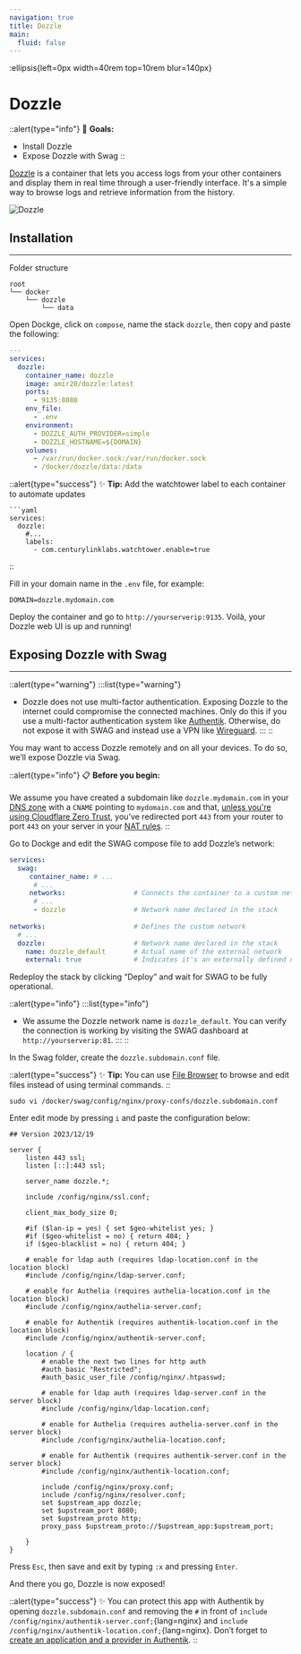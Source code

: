 ```yaml
---
navigation: true
title: Dozzle
main:
  fluid: false
---
```

:ellipsis{left=0px width=40rem top=10rem blur=140px}
# Dozzle

::alert{type="info"}
🎯 __Goals:__
- Install Dozzle
- Expose Dozzle with Swag
::

[Dozzle](https://dozzle.dev/) is a container that lets you access logs from your other containers and display them in real time through a user-friendly interface. It's a simple way to browse logs and retrieve information from the history.

![Dozzle](https://blog.unixhost.pro/wp-content/uploads/2023/03/image-5.png)

## Installation
---
Folder structure

```console
root
└── docker
    └── dozzle
        └── data
```

Open Dockge, click on `compose`, name the stack `dozzle`, then copy and paste the following:

```yaml
---
services:
  dozzle:
    container_name: dozzle
    image: amir20/dozzle:latest
    ports:
      - 9135:8080
    env_file:
      - .env
    environment:
      - DOZZLE_AUTH_PROVIDER=simple
      - DOZZLE_HOSTNAME=${DOMAIN}
    volumes:
      - /var/run/docker.sock:/var/run/docker.sock
      - /docker/dozzle/data:/data
```

::alert{type="success"}
✨ __Tip:__ Add the watchtower label to each container to automate updates

    ```yaml
    services:
      dozzle:
        #...
        labels:
          - com.centurylinklabs.watchtower.enable=true
::

Fill in your domain name in the `.env` file, for example:

```properties
DOMAIN=dozzle.mydomain.com
```

Deploy the container and go to `http://yourserverip:9135`. Voilà, your Dozzle web UI is up and running!

## Exposing Dozzle with Swag
---

::alert{type="warning"}
:::list{type="warning"}
- Dozzle does not use multi-factor authentication. Exposing Dozzle to the internet could compromise the connected machines. Only do this if you use a multi-factor authentication system like [Authentik](/serveex/securite/authentik/). Otherwise, do not expose it with SWAG and instead use a VPN like [Wireguard](/serveex/securite/wireguard).
:::
::

You may want to access Dozzle remotely and on all your devices. To do so, we’ll expose Dozzle via Swag.

::alert{type="info"}
📋 __Before you begin:__
<br/><br/>
We assume you have created a subdomain like `dozzle.mydomain.com` in your [DNS zone](/generalites/dns) with a `CNAME` pointing to `mydomain.com` and that, [unless you're using Cloudflare Zero Trust](/serveex/securite/cloudflare), you’ve redirected port `443` from your router to port `443` on your server in your [NAT rules](/generalites/nat).
::

Go to Dockge and edit the SWAG compose file to add Dozzle’s network:

```yaml
services:
  swag:
     container_name: # ...
      # ... 
     networks:                 # Connects the container to a custom network
      # ...           
      - dozzle                 # Network name declared in the stack
    
networks:                      # Defines the custom network
  # ...
  dozzle:                      # Network name declared in the stack
    name: dozzle_default       # Actual name of the external network
    external: true             # Indicates it's an externally defined network
```

Redeploy the stack by clicking “Deploy” and wait for SWAG to be fully operational.

::alert{type="info"}
:::list{type="info"}
- We assume the Dozzle network name is `dozzle_default`. You can verify the connection is working by visiting the SWAG dashboard at `http://yourserverip:81`.
:::
::

In the Swag folder, create the `dozzle.subdomain.conf` file.

::alert{type="success"}
✨ __Tip:__ You can use [File Browser](/serveex/files/file-browser) to browse and edit files instead of using terminal commands.
::

```shell
sudo vi /docker/swag/config/nginx/proxy-confs/dozzle.subdomain.conf
```
Enter edit mode by pressing `i` and paste the configuration below:

```nginx
## Version 2023/12/19

server {
    listen 443 ssl;
    listen [::]:443 ssl;

    server_name dozzle.*;

    include /config/nginx/ssl.conf;

    client_max_body_size 0;

    #if ($lan-ip = yes) { set $geo-whitelist yes; }
    #if ($geo-whitelist = no) { return 404; }
    if ($geo-blacklist = no) { return 404; }

    # enable for ldap auth (requires ldap-location.conf in the location block)
    #include /config/nginx/ldap-server.conf;

    # enable for Authelia (requires authelia-location.conf in the location block)
    #include /config/nginx/authelia-server.conf;

    # enable for Authentik (requires authentik-location.conf in the location block)
    #include /config/nginx/authentik-server.conf;

    location / {
        # enable the next two lines for http auth
        #auth_basic "Restricted";
        #auth_basic_user_file /config/nginx/.htpasswd;

        # enable for ldap auth (requires ldap-server.conf in the server block)
        #include /config/nginx/ldap-location.conf;

        # enable for Authelia (requires authelia-server.conf in the server block)
        #include /config/nginx/authelia-location.conf;

        # enable for Authentik (requires authentik-server.conf in the server block)
        #include /config/nginx/authentik-location.conf;

        include /config/nginx/proxy.conf;
        include /config/nginx/resolver.conf;
        set $upstream_app dozzle;
        set $upstream_port 8080;
        set $upstream_proto http;
        proxy_pass $upstream_proto://$upstream_app:$upstream_port;

    }
}
```

Press `Esc`, then save and exit by typing `:x` and pressing `Enter`.

And there you go, Dozzle is now exposed!

::alert{type="success"}
✨ You can protect this app with Authentik by opening `dozzle.subdomain.conf` and removing the `#` in front of `include /config/nginx/authentik-server.conf;`{lang=nginx} and `include /config/nginx/authentik-location.conf;`{lang=nginx}. Don’t forget to [create an application and a provider in Authentik](/serveex/securite/authentik#protéger-une-app-par-reverse-proxy).
::